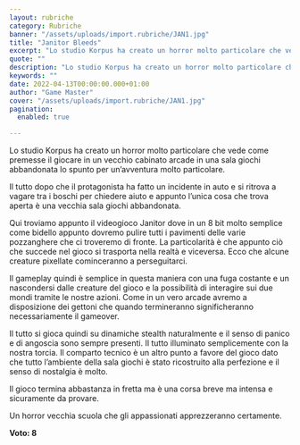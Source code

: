 ```yaml
---
layout: rubriche
category: Rubriche
banner: "/assets/uploads/import.rubriche/JAN1.jpg"
title: "Janitor Bleeds"
excerpt: "Lo studio Korpus ha creato un horror molto particolare che vede come premesse il giocare in un vecchio cabinato arcade in una sala giochi abbandonata lo spunto per un’avventura molto particolare. Il tutto dopo che il protagonista ha fatto un incidente in auto e si ritrova a vagare tra i boschi per chiedere aiuto e [&hellip"
quote: ""
description: "Lo studio Korpus ha creato un horror molto particolare che vede come premesse il giocare in un vecchio cabinato arcade in una sala giochi abbandonata lo spunto per un’avventura molto particolare. Il tutto dopo che il protagonista ha fatto un incidente in auto e si ritrova a vagare tra i boschi per chiedere aiuto e [&hellip"
keywords: ""
date: 2022-04-13T00:00:00.000+01:00
author: "Game Master"
cover: "/assets/uploads/import.rubriche/JAN1.jpg"
pagination:
  enabled: true

---
```


Lo studio Korpus ha creato un horror molto particolare che vede come premesse il giocare in un vecchio cabinato arcade in una sala giochi abbandonata lo spunto per un’avventura molto particolare.

Il tutto dopo che il protagonista ha fatto un incidente in auto e si ritrova a vagare tra i boschi per chiedere aiuto e appunto l’unica cosa che trova aperta è una vecchia sala giochi abbandonata.

Qui troviamo appunto il videogioco Janitor dove in un 8 bit molto semplice come bidello appunto dovremo pulire tutti i pavimenti delle varie pozzanghere che ci troveremo di fronte. La particolarità è che appunto ciò che succede nel gioco si trasporta nella realtà e viceversa. Ecco che alcune creature pixellate cominceranno a perseguitarci.

Il gameplay quindi è semplice in questa maniera con una fuga costante e un nascondersi dalle creature del gioco e la possibilità di interagire sui due mondi tramite le nostre azioni. Come in un vero arcade avremo a disposizione dei gettoni che quando termineranno significheranno necessariamente il gameover.

Il tutto si gioca quindi su dinamiche stealth naturalmente e il senso di panico e di angoscia sono sempre presenti. Il tutto illuminato semplicemente con la nostra torcia. Il comparto tecnico è un altro punto a favore del gioco dato che tutto l’ambiente della sala giochi è stato ricostruito alla perfezione e il senso di nostalgia è molto.

Il gioco termina abbastanza in fretta ma è una corsa breve ma intensa e sicuramente da provare.

Un horror vecchia scuola che gli appassionati apprezzeranno certamente.

**Voto: 8**